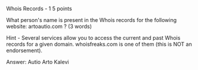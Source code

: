 Whois Records - 1
5 points

What person's name is present in the Whois records for the following website: artoautio.com ? (3 words)

Hint - Several services allow you to access the current and past Whois records for a given domain. whoisfreaks.com is one of them (this is NOT an endorsement).


Answer: Autio Arto Kalevi
